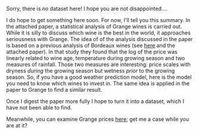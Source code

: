 Sorry, there is *no* dataset here! I hope you are not disappointed.... 

I do hope to get something here soon. For now, I'll tell you this summary. In the attached paper, a statistical analysis of Grange wines is carried out. While it is silly to discuss which wine is the best in the world, it approaches seriousness with Grange. The idea of of the analysis discussed in the paper is based on a previous analysis of Bordeaux wines (see [here](http://www.liquidasset.com/orley.htm) and the attached paper). In that study they found that the log of the price was linearly related to wine age, temperature during growing season and two measures of rainfall. Those two measures are interesting: price scales with dryness _during_ the growing season but wetness _prior_ to the growing season. So, if you have a good weather prediction model, here is the model you need to know which wines to invest in. The same idea is applied in the paper to Grange to find a similar result. 

Once I digest the paper more fully I hope to turn it into a dataset, which I have not been able to find. 

Meanwhile, you can examine Grange prices [here](https://www.wickman.net.au/Grange_Prices.aspx); get me a case while you are at it?
